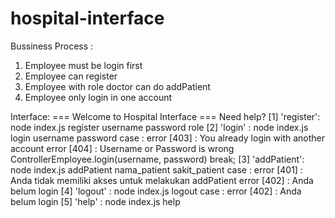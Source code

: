 # hospital-interface

Bussiness Process :
1. Employee must be login first
2. Employee can register
3. Employee with role doctor can do addPatient
4. Employee only login in one account


Interface:
=== Welcome to Hospital Interface ===
Need help?
[1] 'register': node index.js register username password role
[2] 'login' : node index.js  login username password
case :  error  [403] : You already login with another account
        error  [404] : Username or Password is wrong
ControllerEmployee.login(username, password)
break;
[3] 'addPatient': node index.js addPatient nama_patient sakit_patient
case :  error  [401] : Anda tidak memiliki akses untuk melakukan addPatient
        error  [402] : Anda belum login
[4] 'logout' : node index.js logout
case : error  [402] : Anda belum login
[5] 'help' : node index.js help
